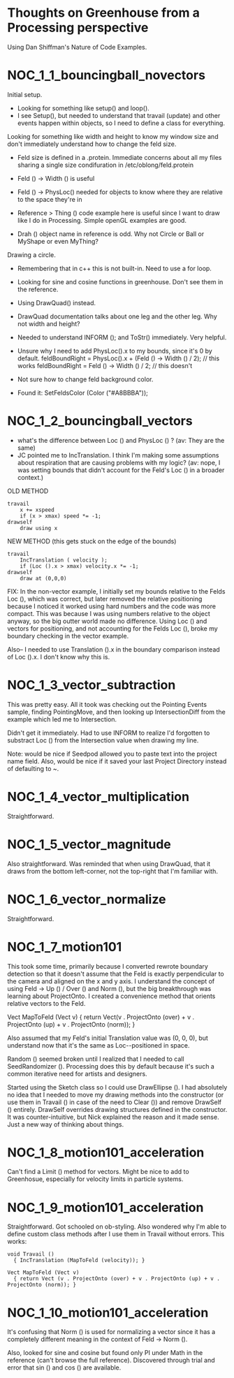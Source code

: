 Thoughts on Greenhouse from a Processing perspective
===========================

Using Dan Shiffman's Nature of Code Examples. 


NOC_1_1_bouncingball_novectors
===========================

Initial setup. 
- Looking for something like setup() and loop(). 
- I see Setup(), but needed to understand that travail (update) and other events happen within objects, so I need to define a class for everything.

Looking for something like width and height to know my window size and don't immediately understand how to change the feld size. 
- Feld size is defined in a .protein. Immediate concerns about all my files sharing a single size condifuration in /etc/oblong/feld.protein
- Feld () -> Width () is useful
- Feld () -> PhysLoc() needed for objects to know where they are relative to the space they're in

- Reference > Thing () code example here is useful since I want to draw like I do in Processing. Simple openGL examples are good.
- Drah () object name in reference is odd. Why not Circle or Ball or MyShape or even MyThing?

Drawing a circle.
- Remembering that in c++ this is not built-in. Need to use a for loop. 
- Looking for sine and cosine functions in greenhouse. Don't see them in the reference. 
- Using DrawQuad() instead. 
- DrawQuad documentation talks about one leg and the other leg. Why not width and height? 

- Needed to understand INFORM (); and ToStr() immediately. Very helpful.

- Unsure why I need to add PhysLoc().x to my bounds, since it's 0 by default. 
	feldBoundRight = PhysLoc().x + (Feld () -> Width () / 2);  // this works
	feldBoundRight = Feld () -> Width () / 2;  // this doesn't

- Not sure how to change feld background color. 
- Found it: SetFeldsColor (Color ("#A8BBBA"));


NOC_1_2_bouncingball_vectors
===========================

- what's the difference between Loc () and PhysLoc () ? (av: They are the same)
- JC pointed me to IncTranslation. I think I'm making some assumptions about respiration that are causing problems with my logic? (av: nope, I was setting bounds that didn't account for the Feld's Loc () in a broader context.)

OLD METHOD

	travail
		x += xspeed
		if (x > xmax) speed *= -1;
	drawself		
		draw using x

NEW METHOD (this gets stuck on the edge of the bounds)

	travail
		IncTranslation ( velocity );
		if (Loc ().x > xmax) velocity.x *= -1;
	drawself		
		draw at (0,0,0)

FIX: In the non-vector example, I initially set my bounds relative to the Felds Loc (), which was correct, but later removed the relative positioning because I noticed it worked using hard numbers and the code was more compact. This was because I was using numbers relative to the object anyway, so the big outter world made no difference. Using Loc () and vectors for positioning, and not accounting for the Felds Loc (), broke my boundary checking in the vector example.

Also– I needed to use Translation ().x in the boundary comparison instead of Loc ().x. 
I don't know why this is.


NOC_1_3_vector_subtraction
===========================

This was pretty easy. All it took was checking out the Pointing Events sample, finding PointingMove, and then looking up IntersectionDiff from the example which led me to Intersection. 

Didn't get it immediately. Had to use INFORM to realize I'd forgotten to substract Loc () from the Intersection value when drawing my line. 

Note: would be nice if Seedpod allowed you to paste text into the project name field. Also, would be nice if it saved your last Project Directory instead of defaulting to ~.


NOC_1_4_vector_multiplication
===========================

Straightforward.


NOC_1_5_vector_magnitude
===========================

Also straightforward. Was reminded that when using DrawQuad, that it draws from the bottom left-corner, not the top-right that I'm familiar with.


NOC_1_6_vector_normalize
===========================

Straightforward.


NOC_1_7_motion101
===========================

This took some time, primarily because I converted rewrote boundary detection so that it doesn't assume that the Feld is exactly perpendicular to the camera and aligned on the x and y axis. I understand the concept of using Feld -> Up () / Over () and Norm (), but the big breakthrough was learning about ProjectOnto. I created a convenience method that orients relative vectors to the Feld.

  Vect MapToFeld (Vect v) 
  { return Vect(v . ProjectOnto (over) + v . ProjectOnto (up) + v . ProjectOnto (norm)); }

Also assumed that my Feld's initial Translation value was (0, 0, 0), but understand now that it's the same as Loc--positioned in space.

Random () seemed broken until I realized that I needed to call SeedRandomizer (). Processing does this by default because it's such a common iterative need for artists and designers. 

Started using the Sketch class so I could use DrawEllipse (). I had absolutely no idea that I needed to move my drawing methods into the constructor (or use them in Travail () in case of the need to Clear ()) and remove DrawSelf () entirely. DrawSelf overrides drawing structures defined in the constructor. It was counter-intuitive, but Nick explained the reason and it made sense. Just a new way of thinking about things.


NOC_1_8_motion101_acceleration
===========================

Can't find a Limit () method for vectors. Might be nice to add to Greenhosue, especially for velocity limits in particle systems.


NOC_1_9_motion101_acceleration
===========================

Straightforward. Got schooled on ob-styling. Also wondered why I'm able to define custom class methods after I use them in Travail without errors. This works:

	void Travail ()
	  { IncTranslation (MapToFeld (velocity)); }
	  
	Vect MapToFeld (Vect v)
	  { return Vect (v . ProjectOnto (over) + v . ProjectOnto (up) + v . ProjectOnto (norm)); }


NOC_1_10_motion101_acceleration
===========================

It's confusing that Norm () is used for normalizing a vector since it has a completely different meaning in the context of Feld -> Norm ().

Also, looked for sine and cosine but found only PI under Math in the reference (can't browse the full reference). Discovered through trial and error that sin () and cos () are available.






